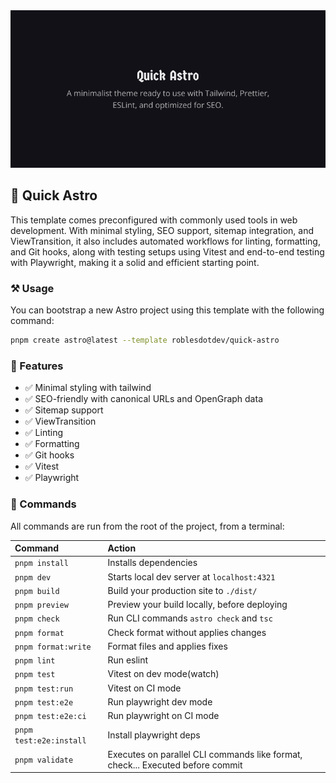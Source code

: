 <div align="center">
  <img alt="banner" src="./public/og.png" />
</div>

## 🚀 Quick Astro

This template comes preconfigured with commonly used tools in web development.
With minimal styling, SEO support, sitemap integration, and ViewTransition, it
also includes automated workflows for linting, formatting, and Git hooks, along
with testing setups using Vitest and end-to-end testing with Playwright, making
it a solid and efficient starting point.

### ⚒️ Usage

You can bootstrap a new Astro project using this template with the following
command:

```sh
pnpm create astro@latest --template roblesdotdev/quick-astro
```

### 💪 Features

- ✅ Minimal styling with tailwind
- ✅ SEO-friendly with canonical URLs and OpenGraph data
- ✅ Sitemap support
- ✅ ViewTransition
- ✅ Linting
- ✅ Formatting
- ✅ Git hooks
- ✅ Vitest
- ✅ Playwright

### 🧞 Commands

All commands are run from the root of the project, from a terminal:

| Command                 | Action                                                                         |
| :---------------------- | :----------------------------------------------------------------------------- |
| `pnpm install`          | Installs dependencies                                                          |
| `pnpm dev`              | Starts local dev server at `localhost:4321`                                    |
| `pnpm build`            | Build your production site to `./dist/`                                        |
| `pnpm preview`          | Preview your build locally, before deploying                                   |
| `pnpm check`            | Run CLI commands `astro check` and `tsc`                                       |
| `pnpm format`           | Check format without applies changes                                           |
| `pnpm format:write`     | Format files and applies fixes                                                 |
| `pnpm lint`             | Run eslint                                                                     |
| `pnpm test`             | Vitest on dev mode(watch)                                                      |
| `pnpm test:run`         | Vitest on CI mode                                                              |
| `pnpm test:e2e`         | Run playwright dev mode                                                        |
| `pnpm test:e2e:ci`      | Run playwright on CI mode                                                      |
| `pnpm test:e2e:install` | Install playwright deps                                                        |
| `pnpm validate`         | Executes on parallel CLI commands like format, check... Executed before commit |
